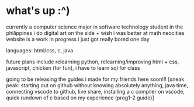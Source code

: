 # what's up :^)

<!--
**clavzno/clavzno** is a ✨ _special_ ✨ repository because its `README.md` (this file) appears on your GitHub profile.
Here are some ideas to get you started:
- 🔭 I’m currently working on ...
- 🌱 I’m currently learning ...
- 👯 I’m looking to collaborate on ...
- 🤔 I’m looking for help with ...
- 💬 Ask me about ...
- 📫 How to reach me: ...
- 😄 Pronouns: ...
- ⚡ Fun fact: ...
-->

currently a computer science major in software technology student in the philippines 
i do digital art on the side + wish i was better at math
neocities website is a work in progress i just got really bored one day

languages: html/css, c, java

future plans include relearning python, relearning/improving html + css, javascript, chicken (for fun), i have to learn sql for class

going to be releasing the guides i made for my friends here soon!!! [sneak peak: starting out on github without knowing absolutely anything, java time, connecting vscode to github, live share, installing a c compiler on vscode, quick rundown of c based on my experience (prog1-2 guide)]
